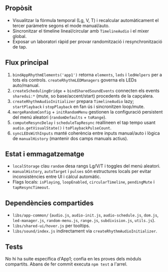 ## Propòsit
- Visualitzar la fórmula temporal (Lg, V, T) i recalcular automàticament el tercer
  paràmetre segons el mode manual/auto.
- Sincronitzar el timeline lineal/circular amb `TimelineAudio` i el mixer global.
- Exposar un laboratori ràpid per provar randomització i resynchronització de tap.

## Flux principal
1. `bindAppRhythmElements('app1')` retorna `elements`, `leds` i `ledHelpers` per a
   tots els controls. `createRhythmLEDManagers` governa els LEDs auto/manual.
2. `createSchedulingBridge` + `bindSharedSoundEvents` connecten els events
   `sharedui:*` (mute, so base/accent/start) procedents de la capçalera.
3. `createRhythmAudioInitializer` prepara `TimelineAudio` lazy; `startPlayback`
   i `stopPlayback` en fan ús i sincronitzen loop/mute.
4. `mergeRandomConfig` + `initRandomMenu` gestionen la configuració persistent del
   menú aleatori (`randomDefaults` + `toRange`).
5. `computeResyncDelay` i `scheduleTapResync` reallineen el tap tempo usant
   `audio.getVisualState()` i `toPlaybackPulseCount`.
6. `syncLEDsWithInputs` manté coherència entre inputs manual/auto i lògica de
   `manualHistory` (mantenir dos camps manuals actius).

## Estat i emmagatzematge
- `localStorage` clau `random` desa rangs Lg/V/T i toggles del menú aleatori.
- `manualHistory`, `autoTarget` i `pulses` són estructures locals per evitar
  inconsistències entre UI i càlcul automàtic.
- Flags locals: `isPlaying`, `loopEnabled`, `circularTimeline`, `pendingMute` i
  `tapResyncTimeout`.

## Dependències compartides
- `libs/app-common/` (`audio.js`, `audio-init.js`, `audio-schedule.js`, `dom.js`,
  `led-manager.js`, `random-menu.js`, `range.js`, `subdivision.js`, `utils.js`).
- `libs/shared-ui/hover.js` per tooltips.
- `libs/sound/index.js` indirectament via `createRhythmAudioInitializer`.

## Tests
No hi ha suite específica d'App1; confia en les proves dels mòduls compartits.
Abans de fer commit executa `npm test` a l'arrel.
